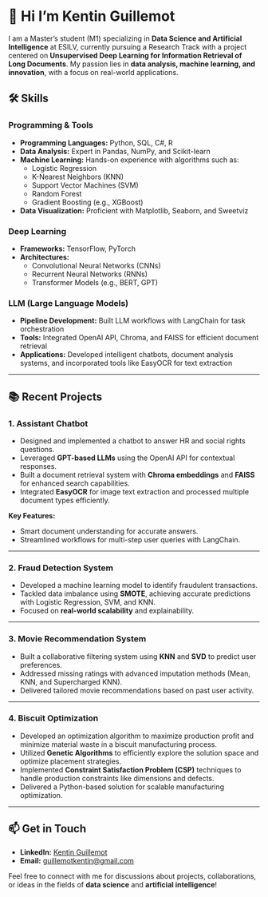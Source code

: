 # 👋 Hi I’m Kentin Guillemot

I am a Master’s student (M1) specializing in **Data Science and Artificial Intelligence** at ESILV, currently pursuing a Research Track with a project centered on **Unsupervised Deep Learning for Information Retrieval of Long Documents**. My passion lies in **data analysis, machine learning, and innovation**, with a focus on real-world applications.


## 🛠️ Skills

### **Programming & Tools**
- **Programming Languages:** Python, SQL, C#, R  
- **Data Analysis:** Expert in Pandas, NumPy, and Scikit-learn  
- **Machine Learning:** Hands-on experience with algorithms such as:
  - Logistic Regression
  - K-Nearest Neighbors (KNN)
  - Support Vector Machines (SVM)
  - Random Forest
  - Gradient Boosting (e.g., XGBoost)  
- **Data Visualization:** Proficient with Matplotlib, Seaborn, and Sweetviz  

### **Deep Learning**
- **Frameworks:** TensorFlow, PyTorch  
- **Architectures:** 
  - Convolutional Neural Networks (CNNs)
  - Recurrent Neural Networks (RNNs)
  - Transformer Models (e.g., BERT, GPT)  

### **LLM (Large Language Models)**
- **Pipeline Development:** Built LLM workflows with LangChain for task orchestration  
- **Tools:** Integrated OpenAI API, Chroma, and FAISS for efficient document retrieval  
- **Applications:** Developed intelligent chatbots, document analysis systems, and incorporated tools like EasyOCR for text extraction  

---

## 📚 Recent Projects

### 1. **Assistant Chatbot**
- Designed and implemented a chatbot to answer HR and social rights questions.  
- Leveraged **GPT-based LLMs** using the OpenAI API for contextual responses.  
- Built a document retrieval system with **Chroma embeddings** and **FAISS** for enhanced search capabilities.  
- Integrated **EasyOCR** for image text extraction and processed multiple document types efficiently.  

**Key Features:**
- Smart document understanding for accurate answers.  
- Streamlined workflows for multi-step user queries with LangChain.  

---

### 2. **Fraud Detection System**
- Developed a machine learning model to identify fraudulent transactions.  
- Tackled data imbalance using **SMOTE**, achieving accurate predictions with Logistic Regression, SVM, and KNN.  
- Focused on **real-world scalability** and explainability.  

---

### 3. **Movie Recommendation System**
- Built a collaborative filtering system using **KNN** and **SVD** to predict user preferences.  
- Addressed missing ratings with advanced imputation methods (Mean, KNN, and Supercharged KNN).  
- Delivered tailored movie recommendations based on past user activity.  

---

### 4. **Biscuit Optimization**
- Developed an optimization algorithm to maximize production profit and minimize material waste in a biscuit manufacturing process.  
- Utilized **Genetic Algorithms** to efficiently explore the solution space and optimize placement strategies.  
- Implemented **Constraint Satisfaction Problem (CSP)** techniques to handle production constraints like dimensions and defects.  
- Delivered a Python-based solution for scalable manufacturing optimization.  

---

## 📫 Get in Touch
- **LinkedIn:** [Kentin Guillemot](https://linkedin.com)  
- **Email:** guillemotkentin@gmail.com  

Feel free to connect with me for discussions about projects, collaborations, or ideas in the fields of **data science** and **artificial intelligence**!
